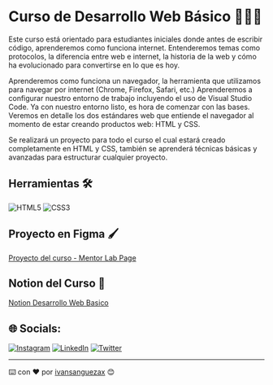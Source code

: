 # Curso de Desarrollo Web Básico 👨🏽‍💻

Este curso está orientado para estudiantes iniciales donde antes de escribir código, aprenderemos como funciona internet. Entenderemos temas como protocolos, la diferencia entre web e internet, la historia de la web y cómo ha evolucionado para convertirse en lo que es hoy.

Aprenderemos como funciona un navegador, la herramienta que utilizamos para navegar por internet (Chrome, Firefox, Safari, etc.) Aprenderemos a configurar nuestro entorno de trabajo incluyendo el uso de Visual Studio Code. Ya con nuestro entorno listo, es hora de comenzar con las bases. Veremos en detalle los dos estándares web que entiende el navegador al momento de estar creando productos web: HTML y CSS.

Se realizará un proyecto para todo el curso el cual estará creado completamente en HTML y CSS, también se aprenderá técnicas básicas y avanzadas para estructurar cualquier proyecto.
## Herramientas 🛠️ 
![HTML5](https://img.shields.io/badge/html5-%23E34F26.svg?style=flat&logo=html5&logoColor=white) ![CSS3](https://img.shields.io/badge/css3-%231572B6.svg?style=flat&logo=css3&logoColor=white) 

## Proyecto en Figma 🖌️

[Proyecto del curso - Mentor Lab Page](https://www.figma.com/file/MwBAS3duMYlibdiakmCkrA/Mentor-Lab-Page?node-id=0%3A1http:// "Proyecto del curso - Mentor Lab Page")



## Notion del Curso 📲

[Notion Desarrollo Web Basico](https://www.notion.so/ivansanguezax/Desarrollo-Web-B-sico-ef0764ee4aa14546bc8dc84f78b6449b "Notion Desarrollo Web Basico")

## 🌐 Socials:
[![Instagram](https://img.shields.io/badge/Instagram-%23E4405F.svg?logo=Instagram&logoColor=white)](https://instagram.com/ivansanguezax) [![LinkedIn](https://img.shields.io/badge/LinkedIn-%230077B5.svg?logo=linkedin&logoColor=white)](https://linkedin.com/in/ivansanguezax) [![Twitter](https://img.shields.io/badge/Twitter-%231DA1F2.svg?logo=Twitter&logoColor=white)](https://twitter.com/ivansanguezax) 

---
⌨️ con ❤️ por [ivansanguezax](https://github.com/ivansanguezax) 😊
